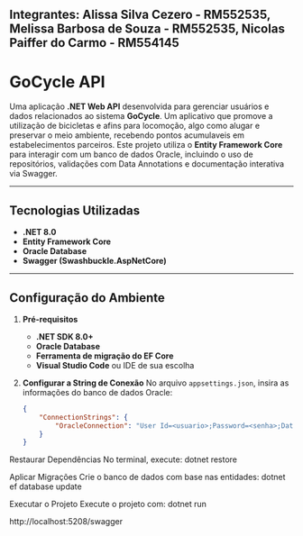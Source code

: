 Integrantes: Alissa Silva Cezero - RM552535, Melissa Barbosa de Souza - RM552535, Nicolas Paiffer do Carmo - RM554145
---
# **GoCycle API**

Uma aplicação **.NET Web API** desenvolvida para gerenciar usuários e dados relacionados ao sistema **GoCycle**. Um aplicativo que promove a utilização de bicicletas e afins para locomoção, algo como alugar e preservar o meio ambiente, recebendo pontos acumulaveis em estabelecimentos parceiros. Este projeto utiliza o **Entity Framework Core** para interagir com um banco de dados Oracle, incluindo o uso de repositórios, validações com Data Annotations e documentação interativa via Swagger.

---

## **Tecnologias Utilizadas**

- **.NET 8.0**
- **Entity Framework Core**
- **Oracle Database**
- **Swagger (Swashbuckle.AspNetCore)**

---

## **Configuração do Ambiente**

1. **Pré-requisitos**
   - **.NET SDK 8.0+**
   - **Oracle Database**
   - **Ferramenta de migração do EF Core**
   - **Visual Studio Code** ou IDE de sua escolha

2. **Configurar a String de Conexão**
   No arquivo `appsettings.json`, insira as informações do banco de dados Oracle:
   ```json
   {
       "ConnectionStrings": {
           "OracleConnection": "User Id=<usuario>;Password=<senha>;Data Source=<host>"
       }
   }

Restaurar Dependências No terminal, execute: dotnet restore

Aplicar Migrações Crie o banco de dados com base nas entidades: dotnet ef database update

Executar o Projeto Execute o projeto com: dotnet run

http://localhost:5208/swagger
